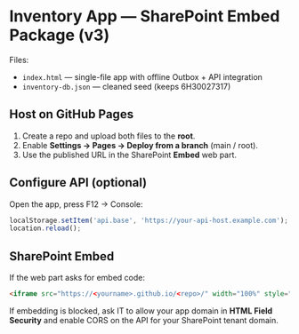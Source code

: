 
# Inventory App — SharePoint Embed Package (v3)

Files:
- `index.html` — single-file app with offline Outbox + API integration
- `inventory-db.json` — cleaned seed (keeps 6H30027317)

## Host on GitHub Pages
1) Create a repo and upload both files to the **root**.
2) Enable **Settings → Pages → Deploy from a branch** (main / root).
3) Use the published URL in the SharePoint **Embed** web part.

## Configure API (optional)
Open the app, press F12 → Console:
```js
localStorage.setItem('api.base', 'https://your-api-host.example.com');
location.reload();
```

## SharePoint Embed
If the web part asks for embed code:
```html
<iframe src="https://<yourname>.github.io/<repo>/" width="100%" style="height:80vh;border:0;" allow="camera *; clipboard-write *"></iframe>
```

If embedding is blocked, ask IT to allow your app domain in **HTML Field Security** and enable CORS on the API for your SharePoint tenant domain.
